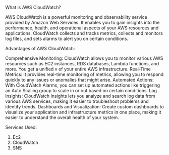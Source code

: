 What is AWS CloudWatch?

AWS CloudWatch is a powerful monitoring and observability service provided by Amazon Web Services. It enables you to gain insights into the performance, health, and operational aspects of your AWS resources and applications. CloudWatch collects and tracks metrics, collects and monitors log files, and sets alarms to alert you on certain conditions.

Advantages of AWS CloudWatch:

  Comprehensive Monitoring: CloudWatch allows you to monitor various AWS resources such as EC2 instances, RDS databases, Lambda functions, and more. You get a unified v        of your entire AWS infrastructure.
  Real-Time Metrics: It provides real-time monitoring of metrics, allowing you to respond quickly to any issues or anomalies that might arise.
  Automated Actions: With CloudWatch Alarms, you can set up automated actions like triggering an Auto Scaling group to scale in or out based on certain conditions.
  Log Insights: CloudWatch Insights lets you analyze and search log data from various AWS services, making it easier to troubleshoot problems and identify trends.
  Dashboards and Visualization: Create custom dashboards to visualize your application and infrastructure metrics in one place, making it easier to understand the overall 
  health of your system.

  Services Used:
  1. Ec2
  2. CloudWatch
  3. SNS


